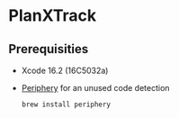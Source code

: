 # PlanXTrack

## Prerequisities

- Xcode 16.2 (16C5032a)
- [Periphery](https://github.com/peripheryapp/periphery) for an unused code detection
  
    ```bash
    brew install periphery
    ```
